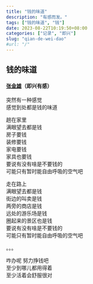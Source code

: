 ```yaml
---
title: "钱的味道"
description: "有感而发。"
tags: ["钱的味道", "钱"]
date: 2023-08-22T10:19:50+08:00
categories: ["记录", "即兴"]
slug: "qian-de-wei-dao"
#url: "/"
---
```


## 钱的味道
#### [张金雄]()（即兴有感）

突然有一种感觉  
感觉到处都是钱的味道

趟在家里  
满眼望去都是钱  
房子要钱  
装修要钱  
家电要钱  
家具也要钱  
要说有没有啥是不要钱的  
可能只有暂时能自由呼吸的空气吧  

走在路上  
满眼望去都是钱  
街边的叫卖是钱  
两旁的商店是钱  
远处的游乐场是钱  
圈起来的景区也是钱  
要说有没有啥是不要钱的  
可能只有暂时能自由呼吸的空气吧    

。。。

咋办呢
努力挣钱吧  
至少到哪儿都用得着  
至少活着会舒服很对  
